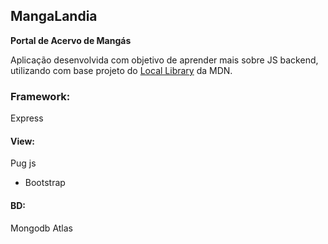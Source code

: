 ## MangaLandia
**Portal de Acervo de Mangás**

Aplicação desenvolvida com objetivo de aprender mais sobre JS backend,
utilizando com base projeto do [Local Library](https://developer.mozilla.org/en-US/docs/Learn/Server-side/Express_Nodejs) da MDN.

### Framework:
Express
#### View:
Pug js
* Bootstrap
#### BD:
Mongodb Atlas

